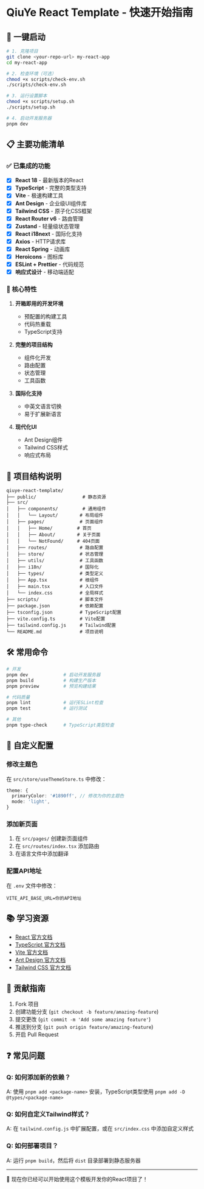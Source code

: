 # QiuYe React Template - 快速开始指南

## 🚀 一键启动

```bash
# 1. 克隆项目
git clone <your-repo-url> my-react-app
cd my-react-app

# 2. 检查环境（可选）
chmod +x scripts/check-env.sh
./scripts/check-env.sh

# 3. 运行设置脚本
chmod +x scripts/setup.sh
./scripts/setup.sh

# 4. 启动开发服务器
pnpm dev
```

## 📋 主要功能清单

### ✅ 已集成的功能

- [x] **React 18** - 最新版本的React
- [x] **TypeScript** - 完整的类型支持
- [x] **Vite** - 极速构建工具
- [x] **Ant Design** - 企业级UI组件库
- [x] **Tailwind CSS** - 原子化CSS框架
- [x] **React Router v6** - 路由管理
- [x] **Zustand** - 轻量级状态管理
- [x] **React i18next** - 国际化支持
- [x] **Axios** - HTTP请求库
- [x] **React Spring** - 动画库
- [x] **Heroicons** - 图标库
- [x] **ESLint + Prettier** - 代码规范
- [x] **响应式设计** - 移动端适配

### 🎯 核心特性

1. **开箱即用的开发环境**
   - 预配置的构建工具
   - 代码热重载
   - TypeScript支持

2. **完整的项目结构**
   - 组件化开发
   - 路由配置
   - 状态管理
   - 工具函数

3. **国际化支持**
   - 中英文语言切换
   - 易于扩展新语言

4. **现代化UI**
   - Ant Design组件
   - Tailwind CSS样式
   - 响应式布局

## 📁 项目结构说明

```
qiuye-react-template/
├── public/                 # 静态资源
├── src/
│   ├── components/         # 通用组件
│   │   └── Layout/        # 布局组件
│   ├── pages/             # 页面组件
│   │   ├── Home/         # 首页
│   │   ├── About/        # 关于页面
│   │   └── NotFound/     # 404页面
│   ├── routes/            # 路由配置
│   ├── store/             # 状态管理
│   ├── utils/             # 工具函数
│   ├── i18n/              # 国际化
│   ├── types/             # 类型定义
│   ├── App.tsx            # 根组件
│   ├── main.tsx           # 入口文件
│   └── index.css          # 全局样式
├── scripts/               # 脚本文件
├── package.json           # 依赖配置
├── tsconfig.json          # TypeScript配置
├── vite.config.ts         # Vite配置
├── tailwind.config.js     # Tailwind配置
└── README.md              # 项目说明
```

## 🛠️ 常用命令

```bash
# 开发
pnpm dev             # 启动开发服务器
pnpm build           # 构建生产版本
pnpm preview         # 预览构建结果

# 代码质量
pnpm lint            # 运行ESLint检查
pnpm test            # 运行测试

# 其他
pnpm type-check      # TypeScript类型检查
```

## 🎨 自定义配置

### 修改主题色

在 `src/store/useThemeStore.ts` 中修改：

```typescript
theme: {
  primaryColor: '#1890ff', // 修改为你的主题色
  mode: 'light',
}
```

### 添加新页面

1. 在 `src/pages/` 创建新页面组件
2. 在 `src/routes/index.tsx` 添加路由
3. 在语言文件中添加翻译

### 配置API地址

在 `.env` 文件中修改：

```env
VITE_API_BASE_URL=你的API地址
```

## 📚 学习资源

- [React 官方文档](https://react.dev/)
- [TypeScript 官方文档](https://www.typescriptlang.org/)
- [Vite 官方文档](https://vitejs.dev/)
- [Ant Design 官方文档](https://ant.design/)
- [Tailwind CSS 官方文档](https://tailwindcss.com/)

## 🤝 贡献指南

1. Fork 项目
2. 创建功能分支 (`git checkout -b feature/amazing-feature`)
3. 提交更改 (`git commit -m 'Add some amazing feature'`)
4. 推送到分支 (`git push origin feature/amazing-feature`)
5. 开启 Pull Request

## ❓ 常见问题

### Q: 如何添加新的依赖？

A: 使用 `pnpm add <package-name>` 安装，TypeScript类型使用 `pnpm add -D @types/<package-name>`

### Q: 如何自定义Tailwind样式？

A: 在 `tailwind.config.js` 中扩展配置，或在 `src/index.css` 中添加自定义样式

### Q: 如何部署项目？

A: 运行 `pnpm build`，然后将 `dist` 目录部署到静态服务器

---

🎉 现在你已经可以开始使用这个模板开发你的React项目了！
